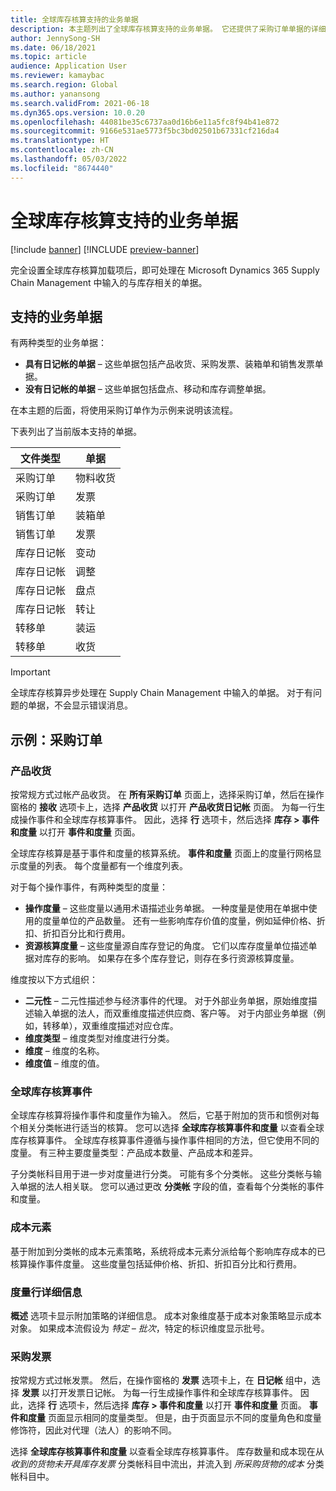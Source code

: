 ```yaml
---
title: 全球库存核算支持的业务单据
description: 本主题列出了全球库存核算支持的业务单据。 它还提供了采购订单单据的详细示例。
author: JennySong-SH
ms.date: 06/18/2021
ms.topic: article
audience: Application User
ms.reviewer: kamaybac
ms.search.region: Global
ms.author: yanansong
ms.search.validFrom: 2021-06-18
ms.dyn365.ops.version: 10.0.20
ms.openlocfilehash: 44081be35c6737aa0d16b6e11a5fc8f94b41e872
ms.sourcegitcommit: 9166e531ae5773f5bc3bd02501b67331cf216da4
ms.translationtype: HT
ms.contentlocale: zh-CN
ms.lasthandoff: 05/03/2022
ms.locfileid: "8674440"
---
```

# <a name="business-documents-supported-by-global-inventory-accounting"></a>全球库存核算支持的业务单据

[!include [banner](../includes/banner.md)]
[!INCLUDE [preview-banner](../includes/preview-banner.md)]
<!--KFM: Preview until 4/30/2022 -->

完全设置全球库存核算加载项后，即可处理在 Microsoft Dynamics 365 Supply Chain Management 中输入的与库存相关的单据。

## <a name="supported-business-documents"></a>支持的业务单据

有两种类型的业务单据：

- **具有日记帐的单据** – 这些单据包括产品收货、采购发票、装箱单和销售发票单据。
- **没有日记帐的单据** – 这些单据包括盘点、移动和库存调整单据。

在本主题的后面，将使用采购订单作为示例来说明该流程。

下表列出了当前版本支持的单据。

| 文件类型      | 单据        |
|--------------------|-----------------|
| 采购订单     | 物料收货 |
| 采购订单     | 发票         |
| 销售订单        | 装箱单    |
| 销售订单        | 发票         |
| 库存日记帐 | 变动        |
| 库存日记帐 | 调整      |
| 库存日记帐 | 盘点        |
| 库存日记帐 | 转让        |
| 转移单     | 装运        |
| 转移单     | 收货         |

> [!IMPORTANT]
> 全球库存核算异步处理在 Supply Chain Management 中输入的单据。 对于有问题的单据，不会显示错误消息。

## <a name="example-purchase-order"></a>示例：采购订单

### <a name="product-receipt"></a>产品收货

按常规方式过帐产品收货。 在 **所有采购订单** 页面上，选择采购订单，然后在操作窗格的 **接收** 选项卡上，选择 **产品收货** 以打开 **产品收货日记帐** 页面。 为每一行生成操作事件和全球库存核算事件。 因此，选择 **行** 选项卡，然后选择 **库存 \> 事件和度量** 以打开 **事件和度量** 页面。

全球库存核算是基于事件和度量的核算系统。 **事件和度量** 页面上的度量行网格显示度量的列表。 每个度量都有一个维度列表。

对于每个操作事件，有两种类型的度量：

- **操作度量** – 这些度量以通用术语描述业务单据。 一种度量是使用在单据中使用的度量单位的产品数量。 还有一些影响库存价值的度量，例如延伸价格、折扣、折扣百分比和行费用。
- **资源核算度量** – 这些度量源自库存登记的角度。 它们以库存度量单位描述单据对库存的影响。 如果存在多个库存登记，则存在多行资源核算度量。

维度按以下方式组织：

- **二元性** – 二元性描述参与经济事件的代理。 对于外部业务单据，原始维度描述输入单据的法人，而双重维度描述供应商、客户等。 对于内部业务单据（例如，转移单），双重维度描述对应仓库。
- **维度类型** – 维度类型对维度进行分类。
- **维度** – 维度的名称。
- **维度值** – 维度的值。

### <a name="global-inventory-accounting-event"></a>全球库存核算事件

全球库存核算将操作事件和度量作为输入。 然后，它基于附加的货币和惯例对每个相关分类帐进行适当的核算。 您可以选择 **全球库存核算事件和度量** 以查看全球库存核算事件。 全球库存核算事件遵循与操作事件相同的方法，但它使用不同的度量。 有三种主要度量类型：产品成本数量、产品成本和差异。

子分类帐科目用于进一步对度量进行分类。 可能有多个分类帐。 这些分类帐与输入单据的法人相关联。 您可以通过更改 **分类帐** 字段的值，查看每个分类帐的事件和度量。

### <a name="cost-element"></a>成本元素

基于附加到分类帐的成本元素策略，系统将成本元素分派给每个影响库存成本的已核算操作事件度量。 这些度量包括延伸价格、折扣、折扣百分比和行费用。

### <a name="measurement-line-details"></a>度量行详细信息

**概述** 选项卡显示附加策略的详细信息。 成本对象维度基于成本对象策略显示成本对象。 如果成本流假设为 *特定 – 批次*，特定的标识维度显示批号。

### <a name="purchase-invoice"></a>采购发票

按常规方式过帐发票。 然后，在操作窗格的 **发票** 选项卡上，在 **日记帐** 组中，选择 **发票** 以打开发票日记帐。 为每一行生成操作事件和全球库存核算事件。 因此，选择 **行** 选项卡，然后选择 **库存 \> 事件和度量** 以打开 **事件和度量** 页面。 **事件和度量** 页面显示相同的度量类型。 但是，由于页面显示不同的度量角色和度量修饰符，因此对代理（法人）的影响不同。

选择 **全球库存核算事件和度量** 以查看全球库存核算事件。 库存数量和成本现在从 *收到的货物未开具库存发票* 分类帐科目中流出，并流入到 *所采购货物的成本* 分类帐科目中。
